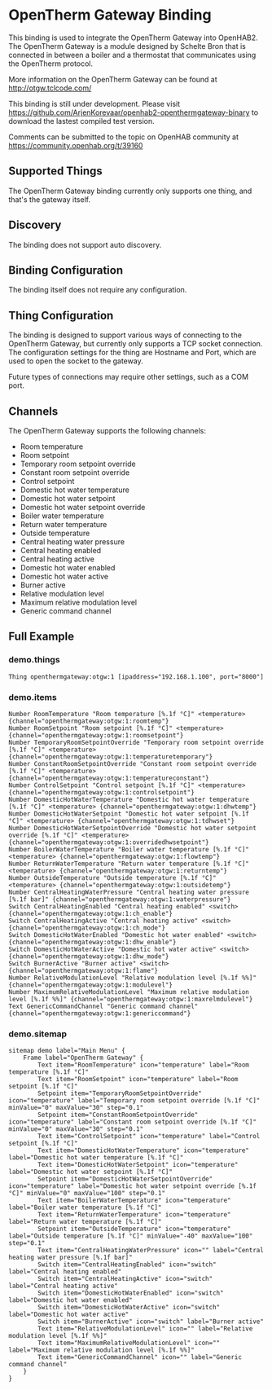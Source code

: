 # OpenTherm Gateway Binding

This binding is used to integrate the OpenTherm Gateway into OpenHAB2. The OpenTherm Gateway is a module designed by Schelte Bron that is connected in between a boiler and a thermostat that communicates using the OpenTherm protocol.

More information on the OpenTherm Gateway can be found at http://otgw.tclcode.com/

This binding is still under development. Please visit https://github.com/ArjenKorevaar/openhab2-openthermgateway-binary to download the lastest compiled test version.

Comments can be submitted to the topic on OpenHAB community at https://community.openhab.org/t/39160

## Supported Things

The OpenTherm Gateway binding currently only supports one thing, and that's the gateway itself.

## Discovery

The binding does not support auto discovery.

## Binding Configuration

The binding itself does not require any configuration.

## Thing Configuration

The binding is designed to support various ways of connecting to the OpenTherm Gateway, but currently only supports a TCP socket connection. The configuration settings for the thing are Hostname and Port, which are used to open the socket to the gateway.

Future types of connections may require other settings, such as a COM port.






## Channels
The OpenTherm Gateway supports the following channels:
- Room temperature
- Room setpoint
- Temporary room setpoint override
- Constant room setpoint override
- Control setpoint
- Domestic hot water temperature
- Domestic hot water setpoint
- Domestic hot water setpoint override
- Boiler water temperature
- Return water temperature
- Outside temperature
- Central heating water pressure
- Central heating enabled
- Central heating active
- Domestic hot water enabled
- Domestic hot water active
- Burner active
- Relative modulation level
- Maximum relative modulation level
- Generic command channel


## Full Example

### demo.things
```
Thing openthermgateway:otgw:1 [ipaddress="192.168.1.100", port="8000"]
```

### demo.items
```
Number RoomTemperature "Room temperature [%.1f °C]" <temperature> {channel="openthermgateway:otgw:1:roomtemp"}
Number RoomSetpoint "Room setpoint [%.1f °C]" <temperature> {channel="openthermgateway:otgw:1:roomsetpoint"}
Number TemporaryRoomSetpointOverride "Temporary room setpoint override [%.1f °C]" <temperature> {channel="openthermgateway:otgw:1:temperaturetemporary"}
Number ConstantRoomSetpointOverride "Constant room setpoint override [%.1f °C]" <temperature> {channel="openthermgateway:otgw:1:temperatureconstant"}
Number ControlSetpoint "Control setpoint [%.1f °C]" <temperature> {channel="openthermgateway:otgw:1:controlsetpoint"}
Number DomesticHotWaterTemperature "Domestic hot water temperature [%.1f °C]" <temperature> {channel="openthermgateway:otgw:1:dhwtemp"}
Number DomesticHotWaterSetpoint "Domestic hot water setpoint [%.1f °C]" <temperature> {channel="openthermgateway:otgw:1:tdhwset"}
Number DomesticHotWaterSetpointOverride "Domestic hot water setpoint override [%.1f °C]" <temperature> {channel="openthermgateway:otgw:1:overridedhwsetpoint"}
Number BoilerWaterTemperature "Boiler water temperature [%.1f °C]" <temperature> {channel="openthermgateway:otgw:1:flowtemp"}
Number ReturnWaterTemperature "Return water temperature [%.1f °C]" <temperature> {channel="openthermgateway:otgw:1:returntemp"}
Number OutsideTemperature "Outside temperature [%.1f °C]" <temperature> {channel="openthermgateway:otgw:1:outsidetemp"}
Number CentralHeatingWaterPressure "Central heating water pressure [%.1f bar]" {channel="openthermgateway:otgw:1:waterpressure"}
Switch CentralHeatingEnabled "Central heating enabled" <switch> {channel="openthermgateway:otgw:1:ch_enable"}
Switch CentralHeatingActive "Central heating active" <switch> {channel="openthermgateway:otgw:1:ch_mode"}
Switch DomesticHotWaterEnabled "Domestic hot water enabled" <switch> {channel="openthermgateway:otgw:1:dhw_enable"}
Switch DomesticHotWaterActive "Domestic hot water active" <switch> {channel="openthermgateway:otgw:1:dhw_mode"}
Switch BurnerActive "Burner active" <switch> {channel="openthermgateway:otgw:1:flame"}
Number RelativeModulationLevel "Relative modulation level [%.1f %%]" {channel="openthermgateway:otgw:1:modulevel"}
Number MaximumRelativeModulationLevel "Maximum relative modulation level [%.1f %%]" {channel="openthermgateway:otgw:1:maxrelmdulevel"}
Text GenericCommandChannel "Generic command channel" {channel="openthermgateway:otgw:1:genericcommand"}

```

### demo.sitemap
```
sitemap demo label="Main Menu" {
    Frame label="OpenTherm Gateway" {
        Text item="RoomTemperature" icon="temperature" label="Room temperature [%.1f °C]"
        Text item="RoomSetpoint" icon="temperature" label="Room setpoint [%.1f °C]"
        Setpoint item="TemporaryRoomSetpointOverride" icon="temperature" label="Temporary room setpoint override [%.1f °C]" minValue="0" maxValue="30" step="0.1"
        Setpoint item="ConstantRoomSetpointOverride" icon="temperature" label="Constant room setpoint override [%.1f °C]" minValue="0" maxValue="30" step="0.1"
        Text item="ControlSetpoint" icon="temperature" label="Control setpoint [%.1f °C]"
        Text item="DomesticHotWaterTemperature" icon="temperature" label="Domestic hot water temperature [%.1f °C]"
        Text item="DomesticHotWaterSetpoint" icon="temperature" label="Domestic hot water setpoint [%.1f °C]"
        Setpoint item="DomesticHotWaterSetpointOverride" icon="temperature" label="Domestic hot water setpoint override [%.1f °C]" minValue="0" maxValue="100" step="0.1"
        Text item="BoilerWaterTemperature" icon="temperature" label="Boiler water temperature [%.1f °C]"
        Text item="ReturnWaterTemperature" icon="temperature" label="Return water temperature [%.1f °C]"
        Setpoint item="OutsideTemperature" icon="temperature" label="Outside temperature [%.1f °C]" minValue="-40" maxValue="100" step="0.1"
        Text item="CentralHeatingWaterPressure" icon="" label="Central heating water pressure [%.1f bar]"
        Switch item="CentralHeatingEnabled" icon="switch" label="Central heating enabled"
        Switch item="CentralHeatingActive" icon="switch" label="Central heating active"
        Switch item="DomesticHotWaterEnabled" icon="switch" label="Domestic hot water enabled"
        Switch item="DomesticHotWaterActive" icon="switch" label="Domestic hot water active"
        Switch item="BurnerActive" icon="switch" label="Burner active"
        Text item="RelativeModulationLevel" icon="" label="Relative modulation level [%.1f %%]"
        Text item="MaximumRelativeModulationLevel" icon="" label="Maximum relative modulation level [%.1f %%]"
        Text item="GenericCommandChannel" icon="" label="Generic command channel"
    }
}

```
